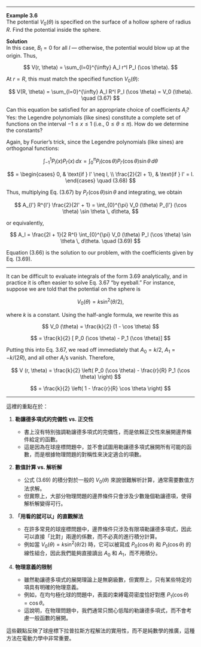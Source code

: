 
---

**Example 3.6**  
The potential $V_0 (\theta)$ is specified on the surface of a hollow sphere of radius $R$. Find the potential inside the sphere.  

**Solution**  
In this case, $B_l = 0$ for all $l$ — otherwise, the potential would blow up at the origin. Thus,  

$$
V(r, \theta) = \sum_{l=0}^{\infty} A_l r^l P_l (\cos \theta).
$$

At $r = R$, this must match the specified function $V_0 (\theta)$:  

$$
V(R, \theta) = \sum_{l=0}^{\infty} A_l R^l P_l (\cos \theta) = V_0 (\theta). \quad (3.67)
$$

Can this equation be satisfied for an appropriate choice of coefficients $A_l$? Yes: the Legendre polynomials (like sines) constitute a complete set of functions on the interval $-1 \leq x \leq 1$ (i.e., $0 \leq \theta \leq \pi$). How do we determine the constants?  

Again, by Fourier’s trick, since the Legendre polynomials (like sines) are orthogonal functions:  

$$
\int_{-1}^{1} P_l (x) P_{l'} (x) \,dx = \int_{0}^{\pi} P_l (\cos \theta) P_{l'} (\cos \theta) \sin \theta \, d\theta
$$

$$
= \begin{cases} 
0, & \text{if } l' \neq l, \\ 
\frac{2}{2l + 1}, & \text{if } l' = l. 
\end{cases} \quad (3.68)
$$

Thus, multiplying Eq. (3.67) by $P_{l'} (\cos \theta) \sin \theta$ and integrating, we obtain  

$$
A_{l'} R^{l'} \frac{2}{2l' + 1} =
\int_{0}^{\pi} V_0 (\theta) P_{l'} (\cos \theta) \sin \theta \, d\theta,
$$

or equivalently,  

$$
A_l = \frac{2l + 1}{2 R^l} \int_{0}^{\pi} V_0 (\theta) P_l (\cos \theta) \sin \theta \, d\theta. \quad (3.69)
$$

Equation (3.66) is the solution to our problem, with the coefficients given by Eq. (3.69).

---

It can be difficult to evaluate integrals of the form 3.69 analytically, and in practice it is often easier to solve Eq. 3.67 “by eyeball.” For instance, suppose we are told that the potential on the sphere is  

$$
V_0 (\theta) = k \sin^2 (\theta/2),
$$

where $k$ is a constant. Using the half-angle formula, we rewrite this as  

$$
V_0 (\theta) = \frac{k}{2} (1 - \cos \theta)
$$

$$
= \frac{k}{2} [ P_0 (\cos \theta) - P_1 (\cos \theta)]
$$

Putting this into Eq. 3.67, we read off immediately that $A_0 = k / 2$, $A_1 = - k / (2R)$, and all other $A_l$’s vanish. Therefore,  

$$
V (r, \theta) = \frac{k}{2} \left( P_0 (\cos \theta) - \frac{r}{R} P_1 (\cos \theta) \right)
$$

$$
= \frac{k}{2} \left( 1 - \frac{r}{R} \cos \theta \right)
$$

---

這裡的重點在於：

1. **勒讓德多項式的完備性 vs. 正交性**  
   - 書上沒有特別強調勒讓德多項式的完備性，而是依賴正交性來展開邊界條件給定的函數。  
   - 這是因為在球座標問題中，並不會試圖用勒讓德多項式展開所有可能的函數，而是根據物理問題的對稱性來決定適合的項數。  

2. **數值計算 vs. 解析解**  
   - 公式 (3.69) 的積分對於一般的 $V_0(\theta)$ 來說很難解析計算，通常需要數值方法求解。  
   - 但實際上，大部分物理問題的邊界條件只會涉及少數幾個勒讓德項，使得解析解變得可行。  

3. **「用看的就可以」的直觀解法**  
   - 在許多常見的球座標問題中，邊界條件只涉及有限項勒讓德多項式，因此可以直接「比對」兩邊的係數，而不必真的進行積分計算。  
   - 例如當 $V_0(\theta) = k\sin^2(\theta/2)$ 時，它可以被寫成 $P_0(\cos\theta)$ 和 $P_1(\cos\theta)$ 的線性組合，因此我們能夠直接讀出 $A_0$ 和 $A_1$，而不用積分。  

4. **物理意義的限制**  
   - 雖然勒讓德多項式的展開理論上是無窮級數，但實際上，只有某些特定的項具有明確的物理意義。
   - 例如，在均勻極化球的問題中，表面的束縛電荷密度恰好對應 $P_1(\cos\theta) = \cos\theta$。  
   - 這說明，在物理問題中，我們通常只關心低階的勒讓德多項式，而不會考慮一般函數的展開。  

這些觀點反映了球座標下拉普拉斯方程解法的實用性，而不是純數學的推廣，這種方法在電動力學中非常重要。